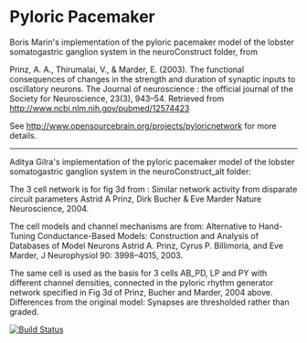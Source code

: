 Pyloric Pacemaker 
==================

Boris Marin's implementation of the pyloric pacemaker model of the lobster
somatogastric ganglion system in the neuroConstruct folder, from

Prinz, A. A., Thirumalai, V., & Marder, E. (2003). The functional
consequences of changes in the strength and duration of synaptic
inputs to oscillatory neurons. The Journal of neuroscience : the
official journal of the Society for Neuroscience, 23(3), 943–54.
Retrieved from http://www.ncbi.nlm.nih.gov/pubmed/12574423

See http://www.opensourcebrain.org/projects/pyloricnetwork for more
details.

----------------------------------

Aditya Gilra's implementation of the pyloric pacemaker model of the lobster
somatogastric ganglion system in the neuroConstruct_alt folder:

The 3 cell network is for fig 3d from :
Similar network activity from disparate circuit parameters
Astrid A Prinz, Dirk Bucher & Eve Marder
Nature Neuroscience, 2004.

The cell models and channel mechanisms are from:
Alternative to Hand-Tuning Conductance-Based Models: Construction and Analysis of Databases of Model Neurons
Astrid A. Prinz, Cyrus P. Billimoria, and Eve Marder,
J Neurophysiol 90: 3998–4015, 2003.

The same cell is used as the basis for 3 cells AB_PD, LP and PY with different channel densities,
 connected in the pyloric rhythm generator network specified in Fig 3d of Prinz, Bucher and Marder, 2004 above.
Differences from the original model: Synapses are thresholded rather than graded.

[![Build Status](https://travis-ci.org/OpenSourceBrain/PyloricNetwork.svg?branch=master)](https://travis-ci.org/OpenSourceBrain/PyloricNetwork)
